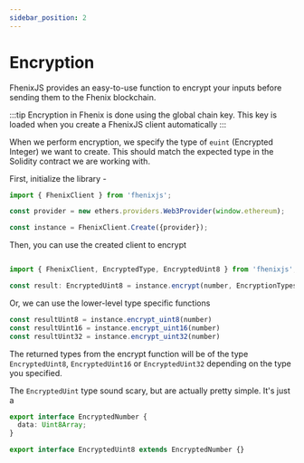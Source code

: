 ```yaml
---
sidebar_position: 2
---
```


# Encryption

FhenixJS provides an easy-to-use function to encrypt your inputs before sending them to the Fhenix blockchain.

:::tip
Encryption in Fhenix is done using the global chain key. This key is loaded when you create a FhenixJS client automatically
:::

When we perform encryption, we specify the type of `euint` (Encrypted Integer) we want to create. This should match the expected type in the Solidity contract we are working with.

First, initialize the library -

```Typescript
import { FhenixClient } from 'fhenixjs';

const provider = new ethers.providers.Web3Provider(window.ethereum);

const instance = FhenixClient.Create({provider});
```

Then, you can use the created client to encrypt


```Typescript

import { FhenixClient, EncryptedType, EncryptedUint8 } from 'fhenixjs';

const result: EncryptedUint8 = instance.encrypt(number, EncryptionTypes.uint8)
```

Or, we can use the lower-level type specific functions

```javascript
const resultUint8 = instance.encrypt_uint8(number)
const resultUint16 = instance.encrypt_uint16(number)
const resultUint32 = instance.encrypt_uint32(number)
```

The returned types from the encrypt function will be of the type `EncryptedUint8`, `EncryptedUint16` or `EncryptedUint32` depending on the type you specified.

The `EncryptedUint` type sound scary, but are actually pretty simple. It's just a 

```typescript
export interface EncryptedNumber {
  data: Uint8Array;
}

export interface EncryptedUint8 extends EncryptedNumber {}
```
